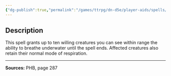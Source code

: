 ```yaml
---
{"dg-publish":true,"permalink":"/games/ttrpg/dn-d5e/player-aids/spells/level-3/water-breathing/","tags":["ttrpg/dnd/5e","verbal","somatic","material","ritual","spell"],"noteIcon":""}
---
```



## Description
This spell grants up to ten willing creatures you can see within range the ability to breathe underwater until the spell ends.
Affected creatures also retain their normal mode of respiration.

---

**Sources:** PHB, page 287
